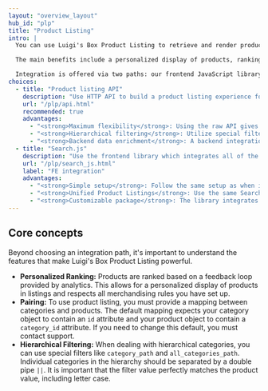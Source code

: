```yaml
---
layout: "overview_layout"
hub_id: "plp"
title: "Product Listing"
intro: |
  You can use Luigi's Box Product Listing to retrieve and render products for any product listing. The typical use-cases for the product listing are the category and brand pages which your end-users browse when navigating your website.

  The main benefits include a personalized display of products, ranking based on analytics feedback, and powerful merchandising features available in the Luigi's Box application.

  Integration is offered via two paths: our frontend JavaScript library <a href="/plp/search_js.html">Search.js</a>, or our backend <a href="/plp/api.html">Product Listing API</a> for custom implementations.
choices:
  - title: "Product listing API"
    description: "Use HTTP API to build a product listing experience for your end-users, which provides unparalleled possibilities."
    url: "/plp/api.html"
    recommended: true
    advantages:
      - "<strong>Maximum flexibility</strong>: Using the raw API gives developers unparalleled possibilities and control over the integration."
      - "<strong>Hierarchical filtering</strong>: Utilize special filters like <code>category_path</code> and <code>all_categories_path</code> for filtering within a full category hierarchy."
      - "<strong>Backend data enrichment</strong>: A backend integration allows for merging product data from Luigi's Box with internal data sources, such as real-time inventory or custom business rules, before sending it to the client."
  - title: "Search.js"
    description: "Use the frontend library which integrates all of the Luigi's Box Product Listing features in a customizable package."
    url: "/plp/search_js.html"
    label: "FE integration"
    advantages:
      - "<strong>Simple setup</strong>: Follow the same setup as when initializing a standard search, including the loading placeholder for the best user experience."
      - "<strong>Unified Product Listings</strong>: Use the same Search.js component for both standard search results and pre-filtered listings, such as category or brand pages."
      - "<strong>Customizable package</strong>: The library integrates all Product Listing Page features into a single, customizable package."
---
```


## Core concepts

Beyond choosing an integration path, it's important to understand the features that make Luigi's Box Product Listing powerful.

* **Personalized Ranking:** Products are ranked based on a feedback loop provided by analytics. This allows for a personalized display of products in listings and respects all merchandising rules you have set up.
* **Pairing:** To use product listing, you must provide a mapping between categories and products. The default mapping expects your category object to contain an `id` attribute and your product object to contain a `category_id` attribute. If you need to change this default, you must contact support.
* **Hierarchical Filtering:** When dealing with hierarchical categories, you can use special filters like `category_path` and `all_categories_path`. Individual categories in the hierarchy should be separated by a double pipe `||`. It is important that the filter value perfectly matches the product value, including letter case.